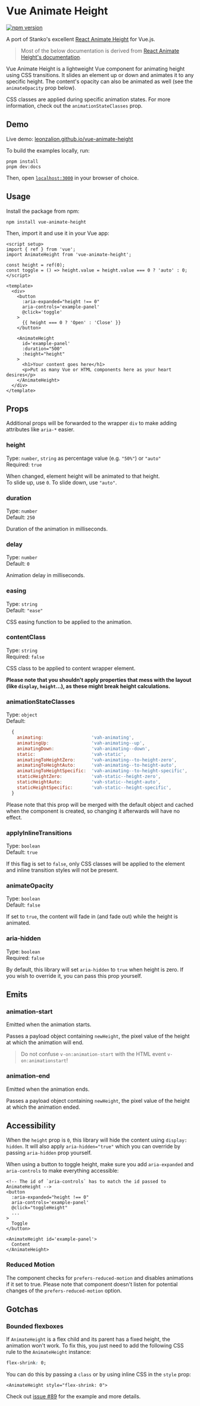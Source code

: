 # Vue Animate Height

[![npm version](https://img.shields.io/npm/v/vue-animate-height)](https://npmjs.com/package/vue-animate-height)

A port of Stanko's excellent [React Animate Height](https://github.com/Stanko/react-animate-height) for Vue.js.

> Most of the below documentation is derived from [React Animate Height's documentation](https://github.com/Stanko/react-animate-height/blob/master/README.md).

Vue Animate Height is a lightweight Vue component for animating height using CSS transitions.
It slides an element up or down and animates it to any specific height.
The content's opacity can also be animated as well (see the `animateOpacity` prop below).

CSS classes are applied during specific animation states. For more information, check out the `animationStateClasses` prop.

## Demo

Live demo: [leonzalion.github.io/vue-animate-height](https://leonzalion.github.io/vue-animate-height/)

To build the examples locally, run:

```shell
pnpm install
pnpm dev:docs
```

Then, open [`localhost:3000`](http://localhost:3000) in your browser of choice.

## Usage

Install the package from npm:

```shell
npm install vue-animate-height
```

Then, import it and use it in your Vue app:

```vue
<script setup>
import { ref } from 'vue';
import AnimateHeight from 'vue-animate-height';

const height = ref(0);
const toggle = () => height.value = height.value === 0 ? 'auto' : 0;
</script>

<template>
  <div>
    <button
      :aria-expanded="height !== 0"
      aria-controls='example-panel'
      @click='toggle'
    >
      {{ height === 0 ? 'Open' : 'Close' }}
    </button>

    <AnimateHeight
      id='example-panel'
      :duration="500"
      :height="height"
    >
      <h1>Your content goes here</h1>
      <p>Put as many Vue or HTML components here as your heart desires</p>
    </AnimateHeight>
  </div>
</template>
```

## Props

Additional props will be forwarded to the wrapper `div` to make adding attributes like `aria-*` easier.

### height

Type: `number`, `string` as percentage value (e.g. `"50%"`) or `"auto"`
\
Required: `true`

When changed, element height will be animated to that height.
\
To slide up, use `0`. To slide down, use `"auto"`.

### duration

Type: `number`
\
Default: `250`

Duration of the animation in milliseconds.

### delay

Type: `number`
\
Default: `0`

Animation delay in milliseconds.

### easing

Type: `string`
\
Default: `"ease"`

CSS easing function to be applied to the animation.

### contentClass

Type: `string`
\
Required: `false`

CSS class to be applied to content wrapper element.

**Please note that you shouldn't apply properties that mess with the layout (like `display`, `height`...), as these might break height calculations.**

### animationStateClasses

Type: `object`
\
Default: 
```javascript
  {
    animating:                  'vah-animating',
    animatingUp:                'vah-animating--up',
    animatingDown:              'vah-animating--down',
    static:                     'vah-static',
    animatingToHeightZero:      'vah-animating--to-height-zero',
    animatingToHeightAuto:      'vah-animating--to-height-auto',
    animatingToHeightSpecific:  'vah-animating--to-height-specific',
    staticHeightZero:           'vah-static--height-zero',
    staticHeightAuto:           'vah-static--height-auto',
    staticHeightSpecific:       'vah-static--height-specific',
  }
```

Please note that this prop will be merged with the default object and cached when the component is created, so changing it afterwards will have no effect.

### applyInlineTransitions

Type: `boolean`
\
Default: `true`

If this flag is set to `false`, only CSS classes will be applied to the element and inline transition styles will not be present.

### animateOpacity

Type: `boolean`
\
Default: `false`

If set to `true`, the content will fade in (and fade out) while the height is animated.

### aria-hidden

Type: `boolean`
\
Required: `false`

By default, this library will set `aria-hidden` to `true` when height is zero. If you wish to override it, you can pass this prop yourself.

## Emits

### animation-start

Emitted when the animation starts.

Passes a payload object containing `newHeight`, the pixel value of the height at which the animation will end.

> Do not confuse `v-on:animation-start` with the HTML event `v-on:animationstart`!

### animation-end

Emitted when the animation ends.

Passes a payload object containing `newHeight`, the pixel value of the height at which the animation ended.

## Accessibility

When the `height` prop is `0`, this library will hide the content using `display: hidden`. It will also apply `aria-hidden="true"` which you can override by passing `aria-hidden` prop yourself.

When using a button to toggle height, make sure you add `aria-expanded` and `aria-controls` to make everything accessible:

```vue
<!-- The id of `aria-controls` has to match the id passed to AnimateHeight -->
<button
  :aria-expanded="height !== 0"
  aria-controls='example-panel'
  @click="toggleHeight"
  ...
>
  Toggle
</button>

<AnimateHeight id='example-panel'>
  Content
</AnimateHeight>
```

### Reduced Motion

The component checks for `prefers-reduced-motion` and disables animations if it set to true. Please note that component doesn't listen for potential changes of the `prefers-reduced-motion` option.

## Gotchas

### Bounded flexboxes

If `AnimateHeight` is a flex child and its parent has a fixed height, the animation won't work. To fix this, you just need to add the following CSS rule to the `AnimateHeight` instance:

```css
flex-shrink: 0;
```

You can do this by passing a `class` or by using inline CSS in the `style` prop:

```vue
<AnimateHeight style="flex-shrink: 0">
```

Check out [issue #89](https://github.com/Stanko/react-animate-height/issues/89) for the example and more details.
